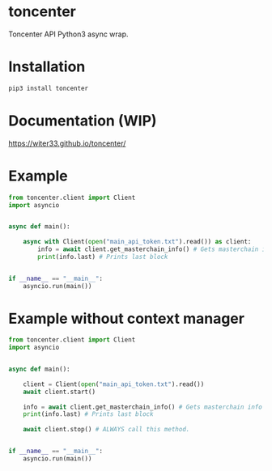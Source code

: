 # toncenter
Toncenter API Python3 async wrap.

# Installation

```sh
pip3 install toncenter
```

# Documentation (WIP)

https://witer33.github.io/toncenter/

# Example

```python
from toncenter.client import Client
import asyncio


async def main():
    
    async with Client(open("main_api_token.txt").read()) as client:
        info = await client.get_masterchain_info() # Gets masterchain info
        print(info.last) # Prints last block


if __name__ == "__main__":
    asyncio.run(main())
```
# Example without context manager

```python
from toncenter.client import Client
import asyncio


async def main():
    
    client = Client(open("main_api_token.txt").read())
    await client.start()
    
    info = await client.get_masterchain_info() # Gets masterchain info
    print(info.last) # Prints last block
    
    await client.stop() # ALWAYS call this method.


if __name__ == "__main__":
    asyncio.run(main())
```
